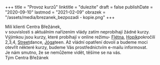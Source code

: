 +++
title = "Provoz kurzů"
linktitle = "dulezite"
draft = false
publishDate = "2020-09-10"
lastmod = "2021-02-09"
obrazek = "/assets/media/brezanek_bezpozadi - kopie.png"
+++

Milí klienti Centra Břežánek,  
v souvislosti s aktuálním nařízením vlády zatím neprobíhají žádné kurzy. Výjimkou jsou kurzy, které probíhají v online režimu- [Flétna](https://brezanek.webooker.eu/Courses/Register/122318?returnUrl=Courses&tabName=detail), [Hopík](https://brezanek.webooker.eu/Courses/Register/124372?returnUrl=Courses&tabName=detail)pokročilí 2,3,4, [Street](https://brezanek.webooker.eu/Courses/Register/122306?returnUrl=Courses&tabName=detail)dance, [Jóga](https://brezanek.webooker.eu/Courses/Register/122290?returnUrl=Courses&tabName=detail)teen. Až vládní opatření dovolí a budeme moci otevřít některé kurzy, budeme Vás prostřednictvím e-mailu informovat.  
Je nám smutno, že se nemůžeme vidět, těšíme se na vás.  
Tým Centra Břežánek
